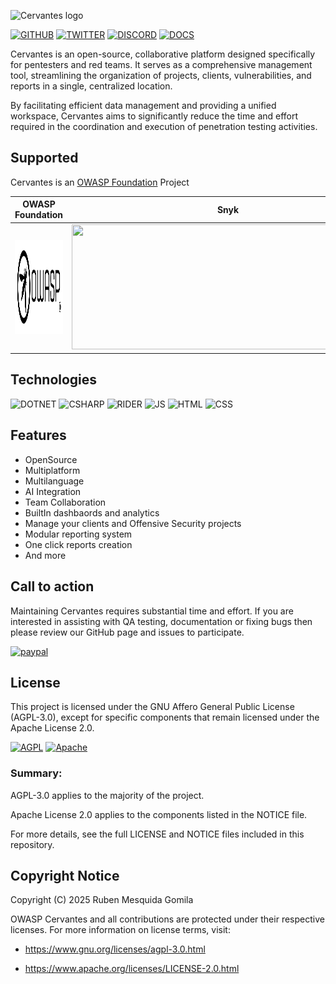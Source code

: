 ![Cervantes logo](https://raw.githubusercontent.com/CervantesSecurity/.github/main/profile/logo-horizontal2.png)

[![GITHUB](https://img.shields.io/badge/GitHub-100000?style=for-the-badge&logo=github&logoColor=white)](https://github.com/CervantesSec)
[![TWITTER](https://img.shields.io/badge/Twitter-1DA1F2?style=for-the-badge&logo=twitter&logoColor=white)](https://twitter.com/Cervantes_Sec)
[![DISCORD](https://img.shields.io/badge/Discord-7289DA?style=for-the-badge&logo=discord&logoColor=white)](https://discord.gg/BvzNjT3Qzc)
[![DOCS](https://img.shields.io/badge/-DOCS-success?style=for-the-badge&logo=readthedocs&logoColor=white)](https://docs.cervantessec.org/)

Cervantes is an open-source, collaborative platform designed specifically for pentesters and red teams. It serves as a comprehensive management tool, streamlining the organization of projects, clients, vulnerabilities, and reports in a single, centralized location.

By facilitating efficient data management and providing a unified workspace, Cervantes aims to significantly reduce the time and effort required in the coordination and execution of penetration testing activities.
## Supported

Cervantes is an [OWASP Foundation](https://owasp.org/www-project-cervantes/) Project


OWASP Foundation             |  Snyk                    |  A2SECURE
:-------------------------:|:-------------------------:|:-------------------------:
<a href="https://owasp.org/www-project-cervantes/"><img src="https://raw.githubusercontent.com/CervantesSec/.github/main/profile/owasp.png"  width="500" height="150"></a> |  <a href="https://snyk.io/"><img src="https://res.cloudinary.com/snyk/image/upload/v1537345894/press-kit/brand/logo-black.png"  width="500" height="200"></a> | <a href="https://a2secure.com/"><img src="https://www.a2secure.com/wp-content/themes/a2secure/img/logo-a2secure@2x.png"  width="500" height="75"></a> 




## Technologies

![DOTNET](https://img.shields.io/badge/.NET-5C2D91?style=for-the-badge&logo=.net&logoColor=white)
![CSHARP](https://img.shields.io/badge/C%23-239120?style=for-the-badge&logo=c-sharp&logoColor=white)
![RIDER](https://img.shields.io/badge/Rider-000000?style=for-the-badge&logo=Rider&logoColor=white)
![JS](https://img.shields.io/badge/JavaScript-F7DF1E?style=for-the-badge&logo=javascript&logoColor=black)
![HTML](https://img.shields.io/badge/HTML5-E34F26?style=for-the-badge&logo=html5&logoColor=white)
![CSS](https://img.shields.io/badge/CSS3-1572B6?style=for-the-badge&logo=css3&logoColor=white)


## Features
* OpenSource
* Multiplatform
* Multilanguage
* AI Integration
* Team Collaboration
* BuiltIn dashbaords and analytics
* Manage your clients and Offensive Security projects
* Modular reporting system
* One click reports creation
* And more

## Call to action

Maintaining Cervantes requires substantial time and effort. If you are interested in assisting with QA testing, documentation or fixing bugs then please review our GitHub page and issues to participate.

[![paypal](https://www.paypalobjects.com/en_US/i/btn/btn_donateCC_LG.gif)](https://www.paypal.com/donate/?hosted_button_id=YS42VF2N9GANA)

## License


This project is licensed under the GNU Affero General Public License (AGPL-3.0), except for specific components that remain licensed under the Apache License 2.0.

[![AGPL](https://img.shields.io/badge/license-AGPL--3.0-green)](https://www.gnu.org/licenses/agpl-3.0.html)
[![Apache](https://img.shields.io/badge/license-Apache--2.0-green)](https://www.apache.org/licenses/LICENSE-2.0.html)

### Summary:

AGPL-3.0 applies to the majority of the project.

Apache License 2.0 applies to the components listed in the NOTICE file.

For more details, see the full LICENSE and NOTICE files included in this repository.

## Copyright Notice

Copyright (C) 2025 Ruben Mesquida Gomila

OWASP Cervantes and all contributions are protected under their respective licenses. For more information on license terms, visit:

- https://www.gnu.org/licenses/agpl-3.0.html

- https://www.apache.org/licenses/LICENSE-2.0.html




